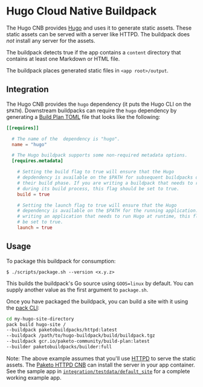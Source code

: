 # Hugo Cloud Native Buildpack

The Hugo CNB provides [Hugo](https://gohugo.io) and uses it to generate static
assets. These static assets can be served with a server like HTTPD. The
buildpack does *not* install any server for the assets.

The buildpack detects true if the app contains a `content` directory that
contains at least one Markdown or HTML file.

The buildpack places generated static files in `<app root>/output`.

## Integration

The Hugo CNB provides the `hugo` dependency (it puts the Hugo CLI on the
`$PATH`). Downstream buildpacks can require the `hugo` dependency by generating
a [Build Plan
TOML](https://github.com/buildpacks/spec/blob/master/buildpack.md#build-plan-toml)
file that looks like the following:

```toml
[[requires]]

  # The name of the  dependency is "hugo".
  name = "hugo"

  # The Hugo buildpack supports some non-required metadata options.
  [requires.metadata]

    # Setting the build flag to true will ensure that the Hugo
    # depdendency is available on the $PATH for subsequent buildpacks during
    # their build phase. If you are writing a buildpack that needs to run Hugo
    # during its build process, this flag should be set to true.
    build = true

    # Setting the launch flag to true will ensure that the Hugo
    # dependency is available on the $PATH for the running application. If you are
    # writing an application that needs to run Hugo at runtime, this flag should
    # be set to true.
    launch = true
```

## Usage

To package this buildpack for consumption:

```
$ ./scripts/package.sh --version <x.y.z>
```

This builds the buildpack's Go source using `GOOS=linux` by default. You can
supply another value as the first argument to `package.sh`.

Once you have packaged the buildpack, you can build a site with it using the
[pack CLI](https://github.com/buildpacks/pack):
```bash
cd my-hugo-site-directory
pack build hugo-site /
--buildpack paketobuildpacks/httpd:latest
--buildpack /path/to/hugo-buildpack/build/buildpack.tgz
--buildpack gcr.io/paketo-community/build-plan:latest
--builder paketobuildpacks/builder:full
```

Note: The above example assumes that you'll use
[HTTPD](https://httpd.apache.org/) to serve the static assets. The [Paketo
HTTPD CNB](https://github.com/paketo-buildpacks/httpd) can install the server
in your app container. See the sample app in
[`integration/testdata/default_site`](integration/testdata/default_site) for a
complete working example app.

